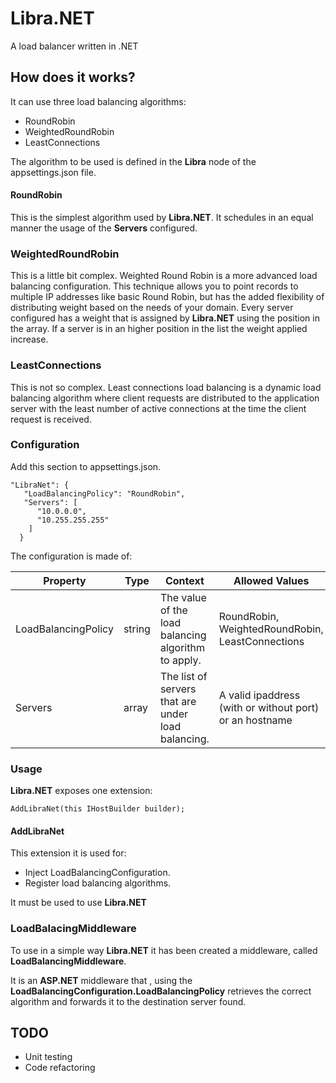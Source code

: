 # Libra.NET
A load balancer written in .NET

## How does it works?

It can use three load balancing algorithms:

- RoundRobin
- WeightedRoundRobin
- LeastConnections

The algorithm to be used is defined in the **Libra** node of the appsettings.json file.

#### RoundRobin
This is the simplest algorithm used by **Libra.NET**. It schedules in an equal manner the usage of the **Servers** configured.

### WeightedRoundRobin
This is a little bit complex. Weighted Round Robin is a more advanced load balancing configuration. This technique allows you to point records to multiple IP addresses like basic Round Robin, but has the added flexibility of distributing weight based on the needs of your domain.
Every server configured has a weight that is assigned by **Libra.NET** using the position in the array.
If a server is in an higher position in the list the weight applied increase.

### LeastConnections
This is not so complex. Least connections load balancing is a dynamic load balancing algorithm where client requests are distributed to the application server with the least number of active connections at the time the client request is received.

### Configuration

Add this section to appsettings.json. 

```
"LibraNet": {
   "LoadBalancingPolicy": "RoundRobin",
   "Servers": [
      "10.0.0.0",
      "10.255.255.255"
    ]
  }
```

The configuration is made of:

Property | Type | Context | Allowed Values |
--- | --- | --- | --- |
LoadBalancingPolicy | string | The value of the load balancing algorithm to apply. | RoundRobin, WeightedRoundRobin, LeastConnections |
Servers | array<string> | The list of servers that are under load balancing. | A valid ipaddress (with or without port) or an hostname |

### Usage

**Libra.NET** exposes one extension:

```
AddLibraNet(this IHostBuilder builder);
```

#### AddLibraNet
This extension it is used for:

- Inject LoadBalancingConfiguration.
- Register load balancing algorithms.

It must be used to use **Libra.NET**

### LoadBalacingMiddleware

To use in a simple way **Libra.NET** it has been created a middleware, called **LoadBalancingMiddleware**.

It is an **ASP.NET** middleware that , using the **LoadBalancingConfiguration.LoadBalancingPolicy** retrieves the correct algorithm and forwards it to the destination server found.

## TODO

- Unit testing
- Code refactoring

